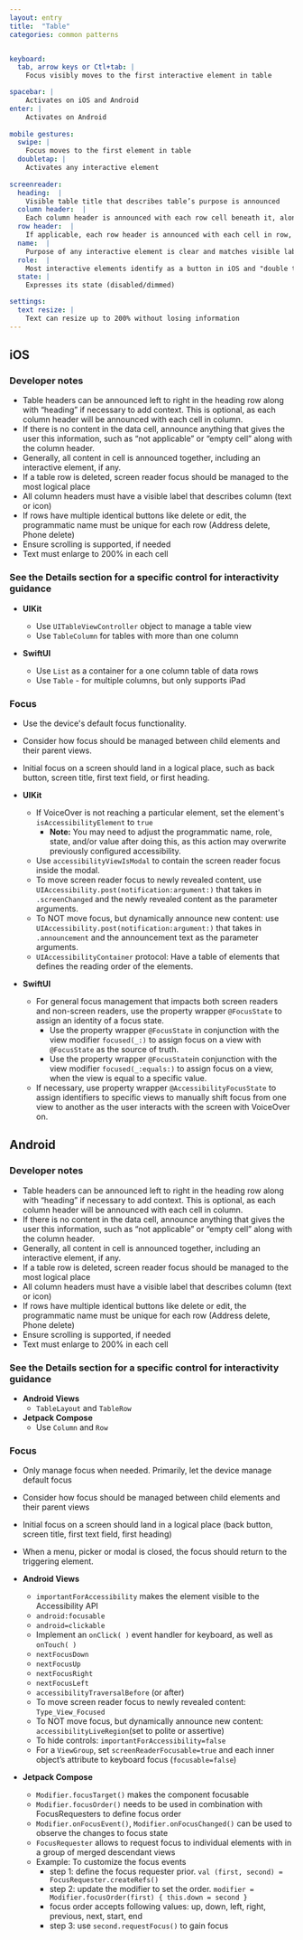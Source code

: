 ```yaml
---
layout: entry
title:  "Table" 
categories: common patterns


keyboard:
  tab, arrow keys or Ctl+tab: |
    Focus visibly moves to the first interactive element in table

spacebar: |
    Activates on iOS and Android
enter: |
    Activates on Android
          
mobile gestures:
  swipe: |
    Focus moves to the first element in table 
  doubletap: |
    Activates any interactive element
    
screenreader: 
  heading:  |
    Visible table title that describes table’s purpose is announced
  column header:  |
    Each column header is announced with each row cell beneath it, along with cell data
  row header:  |
    If applicable, each row header is announced with each cell in row, along with cell data
  name:  |
    Purpose of any interactive element is clear and matches visible label
  role:  |
    Most interactive elements identify as a button in iOS and "double tap to activate" in Android
  state: |
    Expresses its state (disabled/dimmed)

settings:
  text resize: |
    Text can resize up to 200% without losing information
---
```


## iOS

### Developer notes
- Table headers can be announced left to right in the heading row along with “heading” if necessary to add context.  This is optional, as each column header will be announced with each cell in column. 
- If there is no content in the data cell, announce anything that gives the user this information, such as “not applicable” or “empty cell” along with the column header.
- Generally, all content in cell is announced together, including an interactive element, if any.
- If a table row is deleted, screen reader focus should be managed to the most logical place 
- All column headers must have a visible label that describes column (text or icon)
- If rows have multiple identical buttons like delete or edit, the programmatic name must be unique for each row (Address delete, Phone delete)
- Ensure scrolling is supported, if needed
- Text must enlarge to 200% in each cell

### See the Details section for a specific control for interactivity guidance
- **UIKit**
  -  Use `UITableViewController` object to manage a table view
  - Use `TableColumn` for tables with more than one column

- **SwiftUI**
  - Use `List` as a container for a one column table of data rows
  - Use `Table` - for multiple columns, but only supports iPad


### Focus
- Use the device's default focus functionality. 
- Consider how focus should be managed between child elements and their parent views.
- Initial focus on a screen should land in a logical place, such as back button, screen title, first text field, or first heading.

- **UIKit**
  - If VoiceOver is not reaching a particular element, set the element's `isAccessibilityElement` to `true`
    - **Note:** You may need to adjust the programmatic name, role, state, and/or value after doing this, as this action may overwrite previously configured accessibility.
  - Use `accessibilityViewIsModal` to contain the screen reader focus inside the modal.
  - To move screen reader focus to newly revealed content, use `UIAccessibility.post(notification:argument:)` that takes in `.screenChanged` and the newly revealed content as the parameter arguments.
  - To NOT move focus, but dynamically announce new content: use `UIAccessibility.post(notification:argument:)` that takes in `.announcement` and the announcement text as the parameter arguments.
  - `UIAccessibilityContainer` protocol: Have a table of elements that defines the reading order of the elements. 

- **SwiftUI**
  - For general focus management that impacts both screen readers and non-screen readers, use the property wrapper `@FocusState` to assign an identity of a focus state.
    - Use the property wrapper `@FocusState` in conjunction with the view modifier `focused(_:)` to assign focus on a view with `@FocusState` as the source of truth.
    - Use the property wrapper `@FocusState`in conjunction with the view modifier `focused(_:equals:)` to assign focus on a view, when the view is equal to a specific value.
  - If necessary, use property wrapper `@AccessibilityFocusState` to assign identifiers to specific views to manually shift focus from one view to another as the user interacts with the screen with VoiceOver on.



## Android

### Developer notes
- Table headers can be announced left to right in the heading row along with “heading” if necessary to add context.  This is optional, as each column header will be announced with each cell in column. 
- If there is no content in the data cell, announce anything that gives the user this information, such as “not applicable” or “empty cell” along with the column header.
- Generally, all content in cell is announced together, including an interactive element, if any.
- If a table row is deleted, screen reader focus should be managed to the most logical place 
- All column headers must have a visible label that describes column (text or icon)
- If rows have multiple identical buttons like delete or edit, the programmatic name must be unique for each row (Address delete, Phone delete)
- Ensure scrolling is supported, if needed
- Text must enlarge to 200% in each cell

### See the Details section for a specific control for interactivity guidance
- **Android Views**
  -  `TableLayout` and `TableRow`
- **Jetpack Compose**
  -  Use `Column` and `Row`


### Focus
- Only manage focus when needed. Primarily, let the device manage default focus
- Consider how focus should be managed between child elements and their parent views
- Initial focus on a screen should land in a logical place (back button, screen title, first text field, first heading)
- When a menu, picker or modal is closed, the focus should return to the triggering element.

- **Android Views**
  - `importantForAccessibility` makes the element visible to the Accessibility API
  - `android:focusable`
  - `android=clickable`
  - Implement an `onClick( )` event handler for keyboard, as well as `onTouch( )`
  - `nextFocusDown`
  - `nextFocusUp`
  - `nextFocusRight`
  - `nextFocusLeft`
  - `accessibilityTraversalBefore` (or after)
  - To move screen reader focus to newly revealed content: `Type_View_Focused`
  - To NOT move focus, but dynamically announce new content: `accessibilityLiveRegion`(set to polite or assertive)
  - To hide controls: `importantForAccessibility=false`
  - For a `ViewGroup`, set `screenReaderFocusable=true` and each inner object’s attribute to keyboard focus (`focusable=false`)

- **Jetpack Compose**
  - `Modifier.focusTarget()` makes the component focusable
  - `Modifier.focusOrder()` needs to be used in combination with FocusRequesters to define focus order
  - `Modifier.onFocusEvent()`, `Modifier.onFocusChanged()` can be used to observe the changes to focus state
  - `FocusRequester` allows to request focus to individual elements with in a group of merged descendant views
  - Example: To customize the focus events
    - step 1: define the focus requester prior. `val (first, second) = FocusRequester.createRefs()`
    - step 2: update the modifier to set the order. `modifier = Modifier.focusOrder(first) { this.down = second }`
    - focus order accepts following values: up, down, left, right, previous, next, start, end
    - step 3: use `second.requestFocus()` to gain focus

